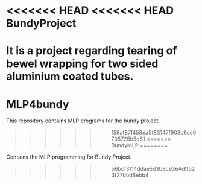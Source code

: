 <<<<<<< HEAD
<<<<<<< HEAD
BundyProject
============

It is a project regarding tearing of bewel wrapping for two sided aluminium coated tubes.
=======
MLP4bundy
=========

This repository contains MLP programs for the bundy project.
>>>>>>> f59af87f458da5f83147f903c9ce6705725b5d61
=======
BundyMLP
========

Contains the MLP programming for Bundy Project.
>>>>>>> b6bcf3114ddae5d3b3c93e4dff523f27bbd6ebb4
